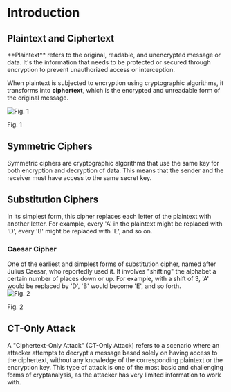 # Introduction

## Plaintext and Ciphertext

<div style={{ textAlign: 'justify' }}>
**Plaintext** refers to the original, readable, and unencrypted message or data. It's the information that needs to be protected or secured through encryption to prevent unauthorized access or interception.

When plaintext is subjected to encryption using cryptographic algorithms, it transforms into **ciphertext**, which is the encrypted and unreadable form of the original message.
</div>

<div style={{ textAlign: 'center' }}>
    <img src={require('./assets/1r.png').default} alt="Fig. 1"/>
    <p style={{ marginTop: '1px' }}>Fig. 1</p>
</div>

## Symmetric Ciphers

<div style={{ textAlign: 'justify' }}>
Symmetric ciphers are cryptographic algorithms that use the same key for both encryption and decryption of data. This means that the sender and the receiver must have access to the same secret key. 
</div>

## Substitution Ciphers

<div style={{ textAlign: 'justify' }}>
In its simplest form, this cipher replaces each letter of the plaintext with another letter. For example, every 'A' in the plaintext might be replaced with 'D', every 'B' might be replaced with 'E', and so on.
</div>

### Caesar Cipher 

<div style={{ textAlign: 'justify' }}>
One of the earliest and simplest forms of substitution cipher, named after Julius Caesar, who reportedly used it. It involves "shifting" the alphabet a certain number of places down or up. For example, with a shift of 3, 'A' would be replaced by 'D', 'B' would become 'E', and so forth.
</div>

<div style={{ textAlign: 'center' }}>
    <img src={require('./assets/2r.png').default} alt="Fig. 2"/>
    <p style={{ marginTop: '1px' }}>Fig. 2</p>
</div>

## CT-Only Attack

<div style={{ textAlign: 'justify' }}>
A "Ciphertext-Only Attack" (CT-Only Attack) refers to a scenario where an attacker attempts to decrypt a message based solely on having access to the ciphertext, without any knowledge of the corresponding plaintext or the encryption key. This type of attack is one of the most basic and challenging forms of cryptanalysis, as the attacker has very limited information to work with.
</div>